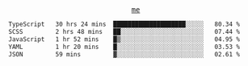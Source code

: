 <p align="center">
  <samp>
    <a href="https://yiwwhl.com">me</a>
  </samp>
</p>

<!--START_SECTION:waka-->

```txt
TypeScript   30 hrs 24 mins  ████████████████████░░░░░   80.34 %
SCSS         2 hrs 48 mins   ██░░░░░░░░░░░░░░░░░░░░░░░   07.44 %
JavaScript   1 hr 52 mins    █▒░░░░░░░░░░░░░░░░░░░░░░░   04.95 %
YAML         1 hr 20 mins    █░░░░░░░░░░░░░░░░░░░░░░░░   03.53 %
JSON         59 mins         ▓░░░░░░░░░░░░░░░░░░░░░░░░   02.61 %
```

<!--END_SECTION:waka-->